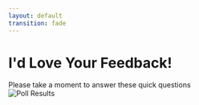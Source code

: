 ```yaml
---
layout: default
transition: fade
---
```


# I'd Love Your Feedback!

<div class="text-sm mb-4 opacity-70 italic">
  Please take a moment to answer these quick questions
</div>

<div class="mx-auto" style="width: 95%; max-width: 900px; height: 400px;">
  <img src="/images/Poll Results.png" alt="Poll Results" class="w-full h-full object-contain rounded-lg shadow-md">
</div>
<!-- 
<div class="absolute bottom-5 right-5 text-xs opacity-50">
  Poll Questions: Session difficulty & Interest in hands-on workshop
</div>  -->